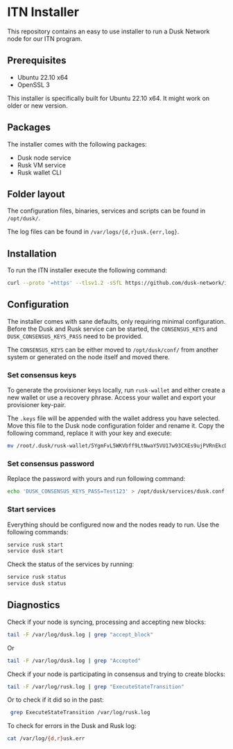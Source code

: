 # ITN Installer

This repository contains an easy to use installer to run a Dusk Network node for our ITN program.

## Prerequisites

- Ubuntu 22.10 x64
- OpenSSL 3

This installer is specifically built for Ubuntu 22.10 x64. It might work on older or new version.

## Packages

The installer comes with the following packages:
- Dusk node service
- Rusk VM service
- Rusk wallet CLI

## Folder layout 

The configuration files, binaries, services and scripts can be found in `/opt/dusk/`. 

The log files can be found in `/var/logs/{d,r}usk.{err,log}`.

## Installation

To run the ITN installer execute the following command:
```sh
curl --proto '=https' --tlsv1.2 -sSfL https://github.com/dusk-network/itn-installer/releases/download/v0.0.3/itn-installer.sh | sudo sh
```

## Configuration

The installer comes with sane defaults, only requiring minimal configuration. Before the Dusk and Rusk service can be started, the `CONSENSUS_KEYS` and `DUSK_CONSENSUS_KEYS_PASS` need to be provided. 

The `CONSENSUS_KEYS` can be either moved to `/opt/dusk/conf/` from another system or generated on the node itself and moved there. 

### Set consensus keys

To generate the provisioner keys locally, run `rusk-wallet` and either create a new wallet or use a recovery phrase. Access your wallet and export your provisioner key-pair. 

The `.keys` file will be appended with the wallet address you have selected. Move this file to the Dusk node configuration folder and rename it. Copy the following command, replace it with your key and execute:
```sh
mv /root/.dusk/rusk-wallet/5YgmFvL5WKVbff9LtNwaY5VU17w93CXEs9ujPVRnEkcDko6Fsiv9moNBG1B2qxSh6F2m4qqDGvBFMThSii431BzN.keys /opt/dusk/conf/consensus.keys
```

### Set consensus password

Replace the password with yours and run following command:
```sh
echo 'DUSK_CONSENSUS_KEYS_PASS=Test123' > /opt/dusk/services/dusk.conf
```

### Start services

Everything should be configured now and the nodes ready to run. Use the following commands:
```sh
service rusk start
service dusk start
```

Check the status of the services by running:
```sh
service rusk status
service dusk status
```

## Diagnostics

Check if your node is syncing, processing and accepting new blocks:
```sh
tail -F /var/log/dusk.log | grep "accept_block"
```
Or
```sh
tail -F /var/log/dusk.log | grep "Accepted"
```

Check if your node is participating in consensus and trying to create blocks:
```sh
tail -F /var/log/rusk.log | grep "ExecuteStateTransition"
```

Or to check if it did so in the past:
```sh
 grep ExecuteStateTransition /var/log/rusk.log
```

To check for errors in the Dusk and Rusk log:
```sh
cat /var/log/{d,r}usk.err
```